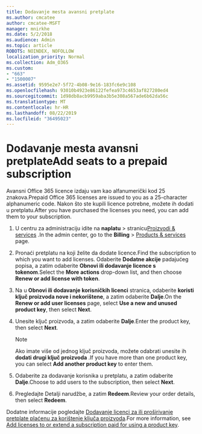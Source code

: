 ```yaml
---
title: Dodavanje mesta avansni pretplate
ms.author: cmcatee
author: cmcatee-MSFT
manager: mnirkhe
ms.date: 5/2/2018
ms.audience: Admin
ms.topic: article
ROBOTS: NOINDEX, NOFOLLOW
localization_priority: Normal
ms.collection: Adm_O365
ms.custom:
- "663"
- "1500007"
ms.assetid: 9595e2e7-5f72-4b08-9e16-183fc6e9c108
ms.openlocfilehash: 93010b4923e86122fefea973c4653af827280ed4
ms.sourcegitcommit: 1d98db8acb9959aba3b5e308a567ade6b62da56c
ms.translationtype: MT
ms.contentlocale: hr-HR
ms.lasthandoff: 08/22/2019
ms.locfileid: "36495023"
---
```

# <a name="add-seats-to-a-prepaid-subscription"></a><span data-ttu-id="fb687-102">Dodavanje mesta avansni pretplate</span><span class="sxs-lookup"><span data-stu-id="fb687-102">Add seats to a prepaid subscription</span></span>

<span data-ttu-id="fb687-103">Avansni Office 365 licence izdaju vam kao alfanumerički kod 25 znakova.</span><span class="sxs-lookup"><span data-stu-id="fb687-103">Prepaid Office 365 licenses are issued to you as a 25-character alphanumeric code.</span></span> <span data-ttu-id="fb687-104">Nakon što ste kupili licence potrebne, možete ih dodati u pretplatu.</span><span class="sxs-lookup"><span data-stu-id="fb687-104">After you have purchased the licenses you need, you can add them to your subscription.</span></span> 

1. <span data-ttu-id="fb687-105">U centru za administraciju idite na **naplatu** > stranicu[Proizvodi & services](https://go.microsoft.com/fwlink/p/?linkid=842054) .</span><span class="sxs-lookup"><span data-stu-id="fb687-105">In the admin center, go to the **Billing** > [Products & services](https://go.microsoft.com/fwlink/p/?linkid=842054) page.</span></span>

2. <span data-ttu-id="fb687-106">Pronaći pretplatu na koji želite da dodate licence.</span><span class="sxs-lookup"><span data-stu-id="fb687-106">Find the subscription to which you want to add licenses.</span></span> <span data-ttu-id="fb687-107">Odaberite **Dodatne akcije** padajućeg popisa, a zatim odaberite **Obnovi ili dodavanje licence s tokenom**.</span><span class="sxs-lookup"><span data-stu-id="fb687-107">Select the **More actions** drop-down list, and then choose **Renew or add license with token**.</span></span>

3. <span data-ttu-id="fb687-108">Na u **Obnovi ili dodavanje korisničkih licenci** stranica, odaberite **koristi ključ proizvoda nove i nekorištene**, a zatim odaberite **Dalje**.</span><span class="sxs-lookup"><span data-stu-id="fb687-108">On the **Renew or add user licenses** page, select **Use a new and unused product key**, then select **Next**.</span></span>

4. <span data-ttu-id="fb687-109">Unesite ključ proizvoda, a zatim odaberite **Dalje**.</span><span class="sxs-lookup"><span data-stu-id="fb687-109">Enter the product key, then select **Next**.</span></span>

    > [!NOTE]
    > <span data-ttu-id="fb687-110">Ako imate više od jednog ključ proizvoda, možete odabrati unesite ih **dodati drugi ključ proizvoda** .</span><span class="sxs-lookup"><span data-stu-id="fb687-110">If you have more than one product key, you can select **Add another product key** to enter them.</span></span>

5. <span data-ttu-id="fb687-111">Odaberite za dodavanje korisnika u pretplatu, a zatim odaberite **Dalje**.</span><span class="sxs-lookup"><span data-stu-id="fb687-111">Choose to add users to the subscription, then select **Next**.</span></span>

6. <span data-ttu-id="fb687-112">Pregledajte Detalji narudžbe, a zatim **Redeem**.</span><span class="sxs-lookup"><span data-stu-id="fb687-112">Review your order details, then select **Redeem**.</span></span>

<span data-ttu-id="fb687-113">Dodatne informacije pogledajte [Dodavanje licenci za ili proširivanje pretplate plaćenu za korištenje ključa proizvoda](https://docs.microsoft.com/office365/admin/misc/add-licenses-using-product-key).</span><span class="sxs-lookup"><span data-stu-id="fb687-113">For more information, see [Add licenses to or extend a subscription paid for using a product key](https://docs.microsoft.com/office365/admin/misc/add-licenses-using-product-key).</span></span>